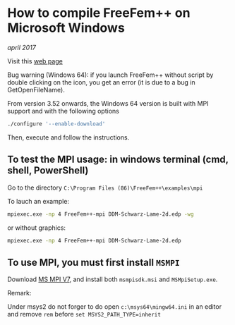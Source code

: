 <!----------------------------------------------------------------------------------->
<!--- This file is part of FreeFEM.                                               --->
<!--- Laboratoire Jacques-Louis Lions                                             --->
<!--- Sorbonne Université, UMR 7598, Paris, F-75005 France                        --->
<!---                                                                             --->
<!--- FreeFEM is free software: you can redistribute it and/or modify             --->
<!--- it under the terms of the GNU Lesser General Public License as published by --->
<!--- the Free Software Foundation, either version 3 of the License, or           --->
<!--- (at your option) any later version.                                         --->
<!---                                                                             --->
<!--- FreeFEM is distributed in the hope that it will be useful,                  --->
<!--- but WITHOUT ANY WARRANTY; without even the implied warranty of              --->
<!--- MERCHANTABILITY or FITNESS FOR A PARTICULAR PURPOSE.  See the               --->
<!--- GNU Lesser General Public License for more details.                         --->
<!---                                                                             --->
<!--- You should have received a copy of the GNU Lesser General Public License    --->
<!--- along with FreeFEM.  If not, see <http://www.gnu.org/licenses/>.            --->
<!----------------------------------------------------------------------------------->

# How to compile FreeFem++ on Microsoft Windows
_april 2017_

Visit this [web page](http://www.freefem.org/ff++/windows.php)

Bug warning (Windows 64): if you launch FreeFem++ without script by double clicking
on the icon, you get an error (it is due to a bug in GetOpenFileName).

From version 3.52 onwards, the Windows 64 version is built with MPI support and
with the following options
```bash
./configure '--enable-download'
```

Then, execute and follow the instructions.

## To test the MPI usage: in windows terminal (cmd, shell, PowerShell)

Go to the directory `C:\Program Files (86)\FreeFem++\examples\mpi`

To lauch an example:
```bash
mpiexec.exe -np 4 FreeFem++-mpi DDM-Schwarz-Lame-2d.edp -wg
```
or without graphics:
```bash
mpiexec.exe -np 4 FreeFem++-mpi DDM-Schwarz-Lame-2d.edp
```

## To use MPI, you must first install `MSMPI`

Download [MS MPI V7](https://www.microsoft.com/en-us/download/details.aspx?id=49926 ),
and install both `msmpisdk.msi` and `MSMpiSetup.exe`.

Remark:

Under msys2 do not forger to do open `c:\msys64\mingw64.ini` in an editor
and remove `rem` before `set MSYS2_PATH_TYPE=inherit`
